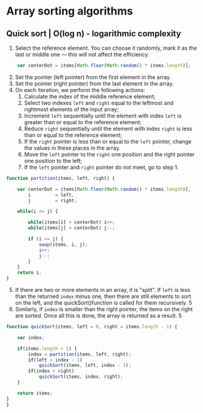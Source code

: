 # Array sorting algorithms

## Quick sort | O(log n) - logarithmic complexity
1. Select the reference element. You can choose it randomly, mark it as the last or middle one — this will not affect the efficiency.
```JavaScript
    var centerDot = items[Math.floor(Math.random() * items.length)];
```
2. Set the pointer (left pointer) from the first element in the array.
3. Set the pointer (right pointer) from the last element in the array.
4. On each iteration, we perform the following actions: 
    1. Calculate the index of the middle reference element; 
    2. Select two indexes `left` and `right` equal to the leftmost and rightmost elements of the input array;
    3. Increment `left` sequentially until the element with index `left` is greater than or equal to the reference element;
    4. Reduce `right` sequentially until the element with index `right` is less than or equal to the reference element;
    5. If the `right` pointer is less than or equal to the `left` pointer, change the values in these places in the array.
    6. Move the `left` pointer to the `right` one position and the right pointer one position to the left;
    7. If the `left` pointer and `right` pointer do not meet, go to step 1.
```JavaScript
function partition(items, left, right) {

    var centerDot = items[Math.floor(Math.random() * items.length)],
        i         = left,
        j         = right;

    while(i <= j) {

        while(items[i] < centerDot) i++;
        while(items[j] > centerDot) j--;

        if (i <= j) {
            swap(items, i, j);
            i++;
            j--;
        }
    }
    return i;
}
```
5. If there are two or more elements in an array, it is "split". If `left` is less than the returned `index` minus one, then there are still elements to sort on the left, and the quickSort()function is called for them recursively. 5
6. Similarly, if `index` is smaller than the right pointer, the items on the right are sorted. Once all this is done, the array is returned as a result. 5
```JavaScript
function quickSort(items, left = 0, right = items.length - 1) {

    var index;

    if(items.length > 1) {
        index = partition(items, left, right);
        if(left < index - 1)
            quickSort(items, left, index - 1);
        if(index < right) 
            quickSort(items, index, right);
    }

    return items;
}
}
```
